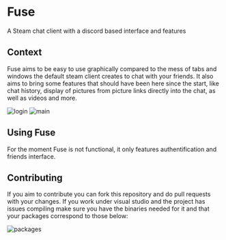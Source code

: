 # Fuse
A Steam chat client with a discord based interface and features

## Context
Fuse aims to be easy to use graphically compared to the mess of tabs and windows the default steam client creates to chat with your friends. It also aims to bring some features that should have been here since the start, like chat history, display of pictures from picture links directly into the chat, as well as videos and more. 

![login](https://i.imgur.com/vzVaohL.png)
![main](https://i.imgur.com/Ozig2kT.png)

## Using Fuse
For the moment Fuse is not functional, it only features authentification and friends interface.

## Contributing
If you aim to contribute you can fork this repository and do pull requests with your changes.
If you work under visual studio and the project has issues compiling make sure you have the binaries needed for it and that your packages correspond to those below:

![packages](https://i.imgur.com/AWrgEjO.png)
